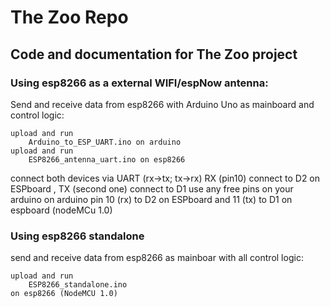 # The Zoo Repo
## Code and documentation for The Zoo project 

### Using esp8266 as a external WIFI/espNow antenna:
Send and receive data from esp8266 with Arduino Uno as mainboard and control logic:

    upload and run 
        Arduino_to_ESP_UART.ino on arduino
    upload and run 
        ESP8266_antenna_uart.ino on esp8266 

connect both devices via UART (rx->tx; tx->rx)
RX (pin10) connect to D2 on ESPboard , TX (second one) connect to D1 use any free pins on your arduino
on arduino pin 10 (rx) to D2 on ESPboard and 11 (tx) to D1 on espboard (nodeMCu 1.0)



### Using esp8266 standalone
send and receive data from esp8266 as mainboar with all control logic:
    
    upload and run 
        ESP8266_standalone.ino
    on esp8266 (NodeMCU 1.0)
    


